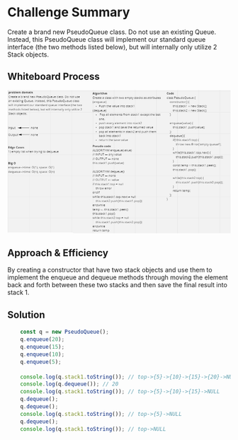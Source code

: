 # Challenge Summary
Create a brand new PseudoQueue class. Do not use an existing Queue. Instead, this PseudoQueue class will implement our standard queue interface (the two methods listed below), but will internally only utilize 2 Stack objects.

## Whiteboard Process
![whitboard](../../assets/pseudoqueue.png)

## Approach & Efficiency
By creating a constructor that have two stack objects and use them to implement the enqueue and dequeue methods through moving the element back and forth between these  two stacks and then save the final result into stack 1.

## Solution
```js
    const q = new PseudoQueue();
    q.enqueue(20);
    q.enqueue(15);
    q.enqueue(10);
    q.enqueue(5);

    console.log(q.stack1.toString()); // top->{5}->{10}->{15}->{20}->NULL
    console.log(q.dequeue()); // 20
    console.log(q.stack1.toString()); // top->{5}->{10}->{15}->NULL
    q.dequeue();
    q.dequeue();
    console.log(q.stack1.toString()); // top->{5}->NULL
    q.dequeue();
    console.log(q.stack1.toString()); // top->NULL
```